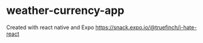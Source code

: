 # weather-currency-app
Created with react native and Expo https://snack.expo.io/@truefinch/i-hate-react
